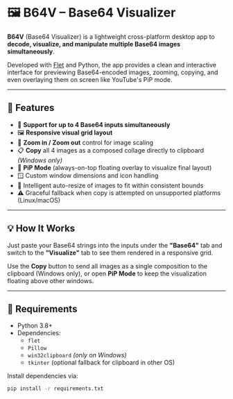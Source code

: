 # 🖼️ B64V – Base64 Visualizer

**B64V** (Base64 Visualizer) is a lightweight cross-platform desktop app to **decode, visualize, and manipulate multiple Base64 images simultaneously**.

Developed with [Flet](https://flet.dev) and Python, the app provides a clean and interactive interface for previewing Base64-encoded images, zooming, copying, and even overlaying them on screen like YouTube's PiP mode.

---

## 🚀 Features

- 🔢 **Support for up to 4 Base64 inputs simultaneously**
- 🖼️ **Responsive visual grid layout**
- 🧭 **Zoom in / Zoom out** control for image scaling
- 📋 **Copy** all 4 images as a composed collage directly to clipboard *(Windows only)*
- 📌 **PiP Mode** (always-on-top floating overlay to visualize final layout)
- 🪟 Custom window dimensions and icon handling
- 🧠 Intelligent auto-resize of images to fit within consistent bounds
- ⚠️ Graceful fallback when copy is attempted on unsupported platforms (Linux/macOS)

---

## 💡 How It Works

Just paste your Base64 strings into the inputs under the **"Base64"** tab and switch to the **"Visualize"** tab to see them rendered in a responsive grid.

Use the **Copy** button to send all images as a single composition to the clipboard (Windows only), or open **PiP Mode** to keep the visualization floating above other windows.

---

## 🧩 Requirements

- Python 3.8+
- Dependencies:
  - `flet`
  - `Pillow`
  - `win32clipboard` *(only on Windows)*
  - `tkinter` (optional fallback for clipboard in other OS)

Install dependencies via:

```bash
pip install -r requirements.txt
